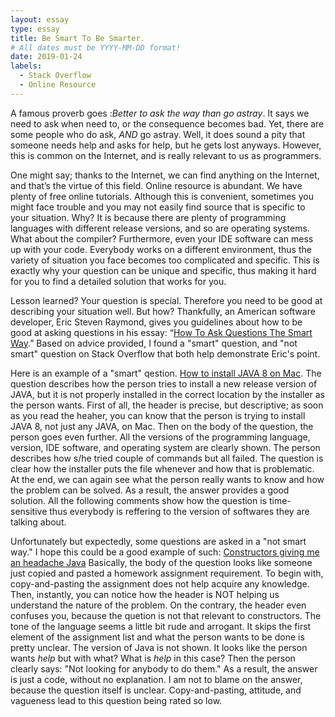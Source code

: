 ```yaml
---
layout: essay
type: essay
title: Be Smart To Be Smarter.
# All dates must be YYYY-MM-DD format!
date: 2019-01-24
labels:
  - Stack Overflow
  - Online Resource
---
```


A famous proverb goes :*Better to ask the way than go astray*. It says we need to ask when need to, or the consequence becomes bad. Yet, there are some people who do ask, *AND* go astray.  Well, it does sound a pity that someone needs help and asks for help, but he gets lost anyways. However, this is common on the Internet, and is really relevant to us as programmers.

One might say; thanks to the Internet, we can find anything on the Internet, and that’s the virtue of this field. Online resource is abundant. We have plenty of free online tutorials. Although this is convenient, sometimes you might face trouble and you may not easily find source that is specific to your situation. Why? It is because there are plenty of programming languages with different release versions, and so are operating systems. What about the compiler? Furthermore, even your IDE software can mess up with your code. Everybody works on a different environment, thus the variety of situation you face becomes too complicated and specific. This is exactly why your question can be unique and specific, thus making it hard for you to find a detailed solution that works for you.

Lesson learned? Your question is special. Therefore you need to be good at describing your situation well. But how? Thankfully, an American software developer, Eric Steven Raymond, gives you guidelines about how to be good at asking questions in his essay: “[How To Ask Questions The Smart Way](http://www.catb.org/esr/faqs/smart-questions.html).” Based on advice provided, I found a "smart" question, and "not smart" question on Stack Overflow that both help demonstrate Eric's point.

Here is an example of a "smart" qestion. [How to install JAVA 8 on Mac](https://stackoverflow.com/questions/24342886/how-to-install-java-8-on-mac). The question describes how the person tries to install a new release version of JAVA, but it is not properly installed in the correct location by the installer as the person wants. First of all, the header is precise, but descriptive; as soon as you read the heaher, you can know that the person is trying to install JAVA 8, not just any JAVA, on Mac. Then on the body of the question, the person goes even further. All the versions of the programming language, version, IDE software, and operating system are clearly shown. The person describes how s/he tried couple of commands but all failed. The question is clear how the installer puts the file whenever and how that is problematic. At the end, we can again see what the person really wants to know and how the problem can be solved. As a result, the answer provides a good solution. All the following comments show how the question is time-sensitive thus everybody is reffering to the version of softwares they are talking about.

Unfortunately but expectedly, some questions are asked in a "not smart way." I hope this could be a good example of such: [Constructors giving me an headache Java](https://stackoverflow.com/questions/33385347/constructors-giving-me-an-headache-java)
Basically, the body of the question looks like someone just copied and pasted a homework assignment requirement. To begin with, copy-and-pasting the assignment does not help acquire any knowledge. Then, instantly, you can notice how the header is NOT helping us understand the nature of the problem. On the contrary, the header even confuses you, because the quetion is not that relevant to constructors. The tone of the language seems a little bit rude and arrogant. It skips the first element of the assignment list and what the person wants to be done is pretty unclear. The version of Java is not shown. It looks like the person wants *help* but with what? What is *help* in this case? Then the person clearly says: "Not looking for anybody to do them." As a result, the answer is just a code, without no explanation. I am not to blame on the answer, because the question itself is unclear. Copy-and-pasting, attitude, and vagueness lead to this question being rated so low.






